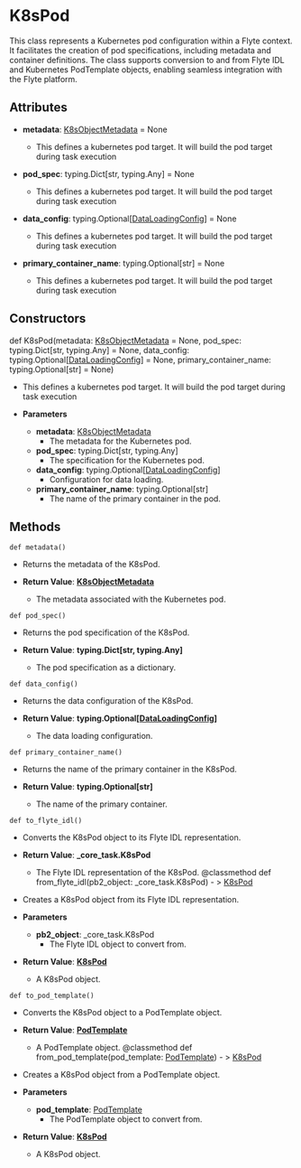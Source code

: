 # K8sPod

This class represents a Kubernetes pod configuration within a Flyte context. It facilitates the creation of pod specifications, including metadata and container definitions. The class supports conversion to and from Flyte IDL and Kubernetes PodTemplate objects, enabling seamless integration with the Flyte platform.

## Attributes

- **metadata**: [K8sObjectMetadata](flytekit_models_task_k8sobjectmetadata) = None
  - This defines a kubernetes pod target.  It will build the pod target during task execution

- **pod_spec**: typing.Dict[str, typing.Any] = None
  - This defines a kubernetes pod target.  It will build the pod target during task execution

- **data_config**: typing.Optional[[DataLoadingConfig](flytekit_models_task_dataloadingconfig)] = None
  - This defines a kubernetes pod target.  It will build the pod target during task execution

- **primary_container_name**: typing.Optional[str] = None
  - This defines a kubernetes pod target.  It will build the pod target during task execution

## Constructors
def K8sPod(metadata: [K8sObjectMetadata](flytekit_models_task_k8sobjectmetadata) = None, pod_spec: typing.Dict[str, typing.Any] = None, data_config: typing.Optional[[DataLoadingConfig](flytekit_models_task_dataloadingconfig)] = None, primary_container_name: typing.Optional[str] = None)
-  This defines a kubernetes pod target.  It will build the pod target during task execution
- **Parameters**

  - **metadata**: [K8sObjectMetadata](flytekit_models_task_k8sobjectmetadata)
    - The metadata for the Kubernetes pod.
  - **pod_spec**: typing.Dict[str, typing.Any]
    - The specification for the Kubernetes pod.
  - **data_config**: typing.Optional[[DataLoadingConfig](flytekit_models_task_dataloadingconfig)]
    - Configuration for data loading.
  - **primary_container_name**: typing.Optional[str]
    - The name of the primary container in the pod.



## Methods
```@classmethod
def metadata()
```
-  Returns the metadata of the K8sPod.

- **Return Value**:
**[K8sObjectMetadata](flytekit_models_task_k8sobjectmetadata)**
  - The metadata associated with the Kubernetes pod.
```@classmethod
def pod_spec()
```
-  Returns the pod specification of the K8sPod.

- **Return Value**:
**typing.Dict[str, typing.Any]**
  - The pod specification as a dictionary.
```@classmethod
def data_config()
```
-  Returns the data configuration of the K8sPod.

- **Return Value**:
**typing.Optional[[DataLoadingConfig](flytekit_models_task_dataloadingconfig)]**
  - The data loading configuration.
```@classmethod
def primary_container_name()
```
-  Returns the name of the primary container in the K8sPod.

- **Return Value**:
**typing.Optional[str]**
  - The name of the primary container.
```@classmethod
def to_flyte_idl()
```
-  Converts the K8sPod object to its Flyte IDL representation.

- **Return Value**:
**_core_task.K8sPod**
  - The Flyte IDL representation of the K8sPod.
@classmethod
def from_flyte_idl(pb2_object: _core_task.K8sPod) - > [K8sPod](flytekit_models_task_k8spod)
-  Creates a K8sPod object from its Flyte IDL representation.
- **Parameters**

  - **pb2_object**: _core_task.K8sPod
    - The Flyte IDL object to convert from.

- **Return Value**:
**[K8sPod](flytekit_models_task_k8spod)**
  - A K8sPod object.
```@classmethod
def to_pod_template()
```
-  Converts the K8sPod object to a PodTemplate object.

- **Return Value**:
**[PodTemplate](flytekit_core_pod_template_podtemplate)**
  - A PodTemplate object.
@classmethod
def from_pod_template(pod_template: [PodTemplate](flytekit_core_pod_template_podtemplate)) - > [K8sPod](flytekit_models_task_k8spod)
-  Creates a K8sPod object from a PodTemplate object.
- **Parameters**

  - **pod_template**: [PodTemplate](flytekit_core_pod_template_podtemplate)
    - The PodTemplate object to convert from.

- **Return Value**:
**[K8sPod](flytekit_models_task_k8spod)**
  - A K8sPod object.
